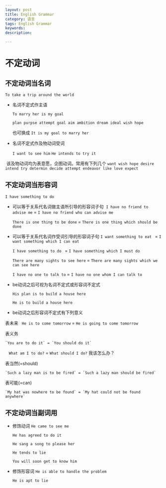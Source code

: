 ```yaml
---
layout: post
title: English Grammar
category: 语言
tags: English Grammar
keywords: 
description: 

---
```


# 不定动词


## 不定动词当名词

  `To take a trip around the world`


- 名词不定式作主语

  `To marry her is my goal`

  `plan purpse attempt goal aim ambition dream ideal wish hope`

  也可换成  `It is my goal to marry her`

  
- 名词不定式作及物动词受词

  `I want to see him`
  `He intends to try it`

  该及物动词均为表意愿，企图动词。常用有下列几个
  `want wish hope desire intend try determin decide attempt endeavor like love expect`
  
  
## 不定动词当形容词

`I have something to do`

- 可以等于关系代名词做主语所引导的形容词子句
  `I have no friend to advise me`  = `I have no friend who can advise me`
  
  `There is one thing to be done`  = `There is one thing which should be done`
  
- 可以等于关系代名词作受词引导的形容词子句
  `I want something to eat ` = `I want something which I can eat`
  
  `I have something to do ` = `I have something which I must do`
  
  `There are many sights to see here` = `There are many sights which we can see here `
  
  `I have no one to talk to` = `I have no one whom I can talk to`
  
- be动词之后可视为名词不定式或形容词不定式

  `His plan is to build a house here`
  
  `He is to build a house here`

- be动词之后形容词不定式有下列意义

表未来
   
   `He is to come tomorrow` = `He is going to come tomorrow`
    
表义务
    
    `You are to do it` = `You should do it`
    
    `What am I to do?` = `What should I do?` 我该怎么办？
 
表当然(=should)
    
    `Such a lazy man is to be fired` = `Such a lazy man should be fired`

表可能(=can)
    
    `My hat was nowhere to be found` = `My hat could not be found anywhere`

## 不定动词当副词用

- 修饰动词
  `He came to see me`
  
  `He has agreed to do it`
  
  `He sang a song to please her`
  
  `He tends to lie`
  
  `You will soon get to know him`
  
- 修饰形容词
  `He is able to handle the problem`
  
  `He is apt to lie`
  
  



